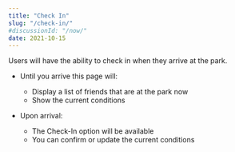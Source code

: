 ```yaml
---
title: "Check In"
slug: "/check-in/"
#discussionId: "/now/"
date: 2021-10-15
---
```

Users will have the ability to check in when they arrive at the park.

* Until you arrive this page will:
    * Display a list of friends that are at the park now
    * Show the current conditions

* Upon arrival:
    * The Check-In option will be available
    * You can confirm or update the current conditions
    